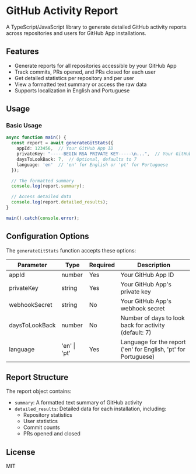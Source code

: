# GitHub Activity Report

A TypeScript/JavaScript library to generate detailed GitHub activity reports across repositories and users for GitHub App installations.

## Features

- Generate reports for all repositories accessible by your GitHub App
- Track commits, PRs opened, and PRs closed for each user
- Get detailed statistics per repository and per user
- View a formatted text summary or access the raw data
- Supports localization in English and Portuguese


## Usage

### Basic Usage

```typescript
async function main() {
  const report = await generateGitStats({
    appId: 123456,  // Your GitHub App ID
    privateKey: "-----BEGIN RSA PRIVATE KEY-----\n...",  // Your GitHub App private key
    daysToLookBack: 7,  // Optional, defaults to 7
    language: 'en'  // 'en' for English or 'pt' for Portuguese
  });

  // The formatted summary
  console.log(report.summary);

  // Access detailed data
  console.log(report.detailed_results);
}

main().catch(console.error);
```
## Configuration Options

The `generateGitStats` function accepts these options:

| Parameter | Type | Required | Description |
|-----------|------|----------|-------------|
| appId | number | Yes | Your GitHub App ID |
| privateKey | string | Yes | Your GitHub App's private key |
| webhookSecret | string | No | Your GitHub App's webhook secret |
| daysToLookBack | number | No | Number of days to look back for activity (default: 7) |
| language | 'en' \| 'pt' | Yes | Language for the report ('en' for English, 'pt' for Portuguese) |

## Report Structure

The report object contains:

- `summary`: A formatted text summary of GitHub activity
- `detailed_results`: Detailed data for each installation, including:
  - Repository statistics
  - User statistics
  - Commit counts
  - PRs opened and closed

## License

MIT
